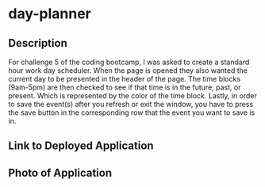 # day-planner

## Description

For challenge 5 of the coding bootcamp, I was asked to create a standard hour work day scheduler. When the page is opened they also wanted the current day to be presented in the header of the page. The time blocks (9am-5pm) are then checked to see if that time is in the future, past, or present. Which is represented by the color of the time block. Lastly, in order to save the event(s) after you refresh or exit the window, you have to press the save button in the corresponding row that the event you want to save is in.

## Link to Deployed Application



## Photo of Application
